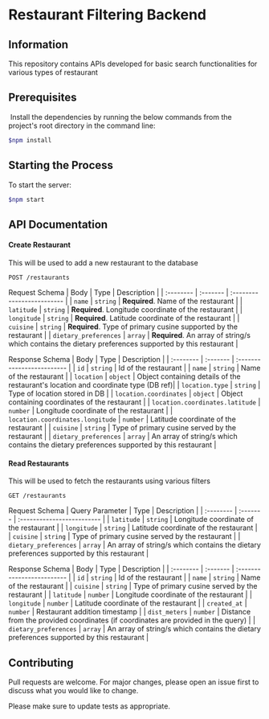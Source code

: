# Restaurant Filtering Backend

## Information
This repository contains APIs developed for basic search functionalities for various types of restaurant

## Prerequisites
 Install the dependencies by running the below commands from the project's root directory in the command line:
```bash
$npm install
```

## Starting the Process
To start the server:
```bash 
$npm start
```

## API Documentation

#### Create Restaurant
This will be used to add a new restaurant to the database

```http
POST /restaurants
```
Request Schema
| Body | Type     | Description                |
| :-------- | :------- | :------------------------- |
| `name` | `string` | **Required**. Name of the restaurant |
| `latitude` | `string` | **Required**. Longitude coordinate of the restaurant |
| `longitude` | `string` | **Required**. Latitude coordinate of the restaurant |
| `cuisine` | `string` | **Required**. Type of primary cusine supported by the restaurant |
| `dietary_preferences` | `array` | **Required**. An array of string/s which contains the dietary preferences supported by this restaurant |

Response Schema
| Body | Type     | Description                |
| :-------- | :------- | :------------------------- |
| `id` | `string` | Id of the restaurant |
| `name` | `string` | Name of the restaurant |
| `location` | `object` | Object containing details of the restaurant's location and coordinate type (DB ref)|
| `location.type` | `string` | Type of location stored in DB |
| `location.coordinates` | `object` | Object containing coordinates of the restaurant |
| `location.coordinates.latitude` | `number` | Longitude coordinate of the restaurant |
| `location.coordinates.longitude` | `number` | Latitude coordinate of the restaurant |
| `cuisine` | `string` | Type of primary cusine served by the restaurant |
| `dietary_preferences` | `array` | An array of string/s which contains the dietary preferences supported by this restaurant |

#### Read Restaurants
This will be used to fetch the restaurants using various filters

```http
GET /restaurants
```
Request Schema
| Query Parameter | Type     | Description                |
| :-------- | :------- | :------------------------- |
| `latitude` | `string` | Longitude coordinate of the restaurant |
| `longitude` | `string` | Latitude coordinate of the restaurant |
| `cuisine` | `string` | Type of primary cusine served by the restaurant |
| `dietary_preferences` | `array` | An array of string/s which contains the dietary preferences supported by this restaurant |

Response Schema
| Body | Type     | Description                |
| :-------- | :------- | :------------------------- |
| `id` | `string` | Id of the restaurant |
| `name` | `string` | Name of the restaurant |
| `cuisine` | `string` | Type of primary cusine served by the restaurant |
| `latitude` | `number` | Longitude coordinate of the restaurant |
| `longitude` | `number` | Latitude coordinate of the restaurant |
| `created_at` | `number` | Restaurant addition timestamp |
| `dist_meters` | `number` | Distance from the provided coordinates (if coordinates are provided in the query)  |
| `dietary_preferences` | `array` | An array of string/s which contains the dietary preferences supported by this restaurant |


## Contributing

Pull requests are welcome. For major changes, please open an issue first
to discuss what you would like to change.

Please make sure to update tests as appropriate.